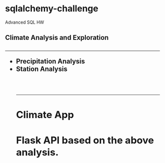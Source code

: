 # sqlalchemy-challenge
Advanced SQL HW

<h2>Climate Analysis and Exploration<h2>
<hr>
<ul>
<li>Precipitation Analysis</li>
<li>Station Analysis</li>
<br>
<br>
<hr>

<h2>Climate App<h2>

<p>Flask API based on the above analysis.</p>
